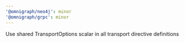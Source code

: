 ```yaml
---
'@omnigraph/neo4j': minor
'@omnigraph/grpc': minor
---
```


Use shared TransportOptions scalar in all transport directive definitions
